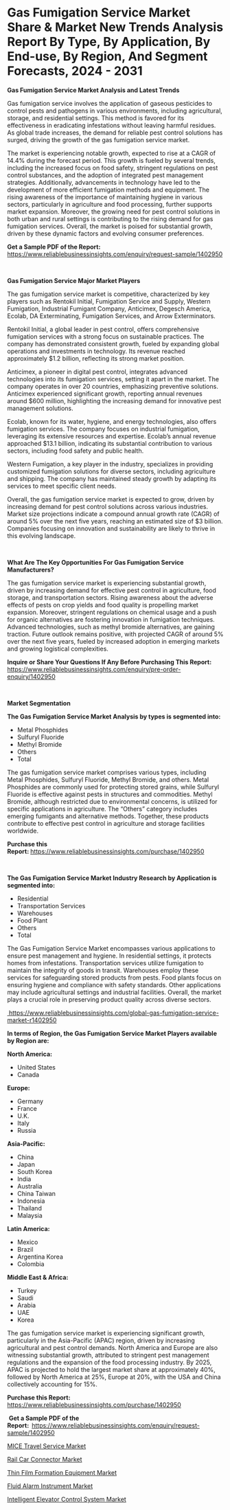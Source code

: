 <p><h1>Gas Fumigation Service Market Share & Market New Trends Analysis Report By Type, By Application, By End-use, By Region, And Segment Forecasts, 2024 - 2031</h1></p><p><strong>Gas Fumigation Service Market Analysis and Latest Trends</strong></p>
<p><p>Gas fumigation service involves the application of gaseous pesticides to control pests and pathogens in various environments, including agricultural, storage, and residential settings. This method is favored for its effectiveness in eradicating infestations without leaving harmful residues. As global trade increases, the demand for reliable pest control solutions has surged, driving the growth of the gas fumigation service market. </p><p>The market is experiencing notable growth, expected to rise at a CAGR of 14.4% during the forecast period. This growth is fueled by several trends, including the increased focus on food safety, stringent regulations on pest control substances, and the adoption of integrated pest management strategies. Additionally, advancements in technology have led to the development of more efficient fumigation methods and equipment. The rising awareness of the importance of maintaining hygiene in various sectors, particularly in agriculture and food processing, further supports market expansion. Moreover, the growing need for pest control solutions in both urban and rural settings is contributing to the rising demand for gas fumigation services. Overall, the market is poised for substantial growth, driven by these dynamic factors and evolving consumer preferences.</p></p>
<p><strong>Get a Sample PDF of the Report:&nbsp;</strong> <a href="https://www.reliablebusinessinsights.com/enquiry/request-sample/1402950?utm_campaign=1734&utm_medium=2&utm_source=Github&utm_content=ia&utm_term=23102024&utm_id=gas-fumigation-service">https://www.reliablebusinessinsights.com/enquiry/request-sample/1402950</a></p>
<p>&nbsp;</p>
<p><strong>Gas Fumigation Service Major Market Players</strong></p>
<p><p>The gas fumigation service market is competitive, characterized by key players such as Rentokil Initial, Fumigation Service and Supply, Western Fumigation, Industrial Fumigant Company, Anticimex, Degesch America, Ecolab, DA Exterminating, Fumigation Services, and Arrow Exterminators. </p><p>Rentokil Initial, a global leader in pest control, offers comprehensive fumigation services with a strong focus on sustainable practices. The company has demonstrated consistent growth, fueled by expanding global operations and investments in technology. Its revenue reached approximately $1.2 billion, reflecting its strong market position.</p><p>Anticimex, a pioneer in digital pest control, integrates advanced technologies into its fumigation services, setting it apart in the market. The company operates in over 20 countries, emphasizing preventive solutions. Anticimex experienced significant growth, reporting annual revenues around $600 million, highlighting the increasing demand for innovative pest management solutions.</p><p>Ecolab, known for its water, hygiene, and energy technologies, also offers fumigation services. The company focuses on industrial fumigation, leveraging its extensive resources and expertise. Ecolab’s annual revenue approached $13.1 billion, indicating its substantial contribution to various sectors, including food safety and public health.</p><p>Western Fumigation, a key player in the industry, specializes in providing customized fumigation solutions for diverse sectors, including agriculture and shipping. The company has maintained steady growth by adapting its services to meet specific client needs.</p><p>Overall, the gas fumigation service market is expected to grow, driven by increasing demand for pest control solutions across various industries. Market size projections indicate a compound annual growth rate (CAGR) of around 5% over the next five years, reaching an estimated size of $3 billion. Companies focusing on innovation and sustainability are likely to thrive in this evolving landscape.</p></p>
<p>&nbsp;</p>
<p><strong>What Are The Key Opportunities For Gas Fumigation Service Manufacturers?</strong></p>
<p><p>The gas fumigation service market is experiencing substantial growth, driven by increasing demand for effective pest control in agriculture, food storage, and transportation sectors. Rising awareness about the adverse effects of pests on crop yields and food quality is propelling market expansion. Moreover, stringent regulations on chemical usage and a push for organic alternatives are fostering innovation in fumigation techniques. Advanced technologies, such as methyl bromide alternatives, are gaining traction. Future outlook remains positive, with projected CAGR of around 5% over the next five years, fueled by increased adoption in emerging markets and growing logistical complexities.</p></p>
<p><strong>Inquire or Share Your Questions If Any Before Purchasing This Report:</strong> <a href="https://www.reliablebusinessinsights.com/enquiry/pre-order-enquiry/1402950?utm_campaign=1734&utm_medium=2&utm_source=Github&utm_content=ia&utm_term=23102024&utm_id=gas-fumigation-service">https://www.reliablebusinessinsights.com/enquiry/pre-order-enquiry/1402950</a></p>
<p>&nbsp;</p>
<p><strong>Market Segmentation</strong></p>
<p><strong>The Gas Fumigation Service Market Analysis by types is segmented into:</strong></p>
<p><ul><li>Metal Phosphides</li><li>Sulfuryl Fluoride</li><li>Methyl Bromide</li><li>Others</li><li>Total</li></ul></p>
<p><p>The gas fumigation service market comprises various types, including Metal Phosphides, Sulfuryl Fluoride, Methyl Bromide, and others. Metal Phosphides are commonly used for protecting stored grains, while Sulfuryl Fluoride is effective against pests in structures and commodities. Methyl Bromide, although restricted due to environmental concerns, is utilized for specific applications in agriculture. The “Others” category includes emerging fumigants and alternative methods. Together, these products contribute to effective pest control in agriculture and storage facilities worldwide.</p></p>
<p><strong>Purchase this Report:&nbsp;</strong><a href="https://www.reliablebusinessinsights.com/purchase/1402950?utm_campaign=1734&utm_medium=2&utm_source=Github&utm_content=ia&utm_term=23102024&utm_id=gas-fumigation-service">https://www.reliablebusinessinsights.com/purchase/1402950</a></p>
<p>&nbsp;</p>
<p><strong>The Gas Fumigation Service Market Industry Research by Application is segmented into:</strong></p>
<p><ul><li>Residential</li><li>Transportation Services</li><li>Warehouses</li><li>Food Plant</li><li>Others</li><li>Total</li></ul></p>
<p><p>The Gas Fumigation Service Market encompasses various applications to ensure pest management and hygiene. In residential settings, it protects homes from infestations. Transportation services utilize fumigation to maintain the integrity of goods in transit. Warehouses employ these services for safeguarding stored products from pests. Food plants focus on ensuring hygiene and compliance with safety standards. Other applications may include agricultural settings and industrial facilities. Overall, the market plays a crucial role in preserving product quality across diverse sectors.</p></p>
<p><a href="https://www.reliablebusinessinsights.com/global-gas-fumigation-service-market-r1402950?utm_campaign=1734&utm_medium=2&utm_source=Github&utm_content=ia&utm_term=23102024&utm_id=gas-fumigation-service">&nbsp;https://www.reliablebusinessinsights.com/global-gas-fumigation-service-market-r1402950</a></p>
<p><strong>In terms of Region, the Gas Fumigation Service Market Players available by Region are:</strong></p>
<p>
    <p> <strong> North America: </strong>
        <ul>
            <li>United States</li>
            <li>Canada</li>
        </ul>
        </p> 
    <p> <strong> Europe: </strong>
        <ul>
            <li>Germany</li>
            <li>France</li>
            <li>U.K.</li>
            <li>Italy</li>
            <li>Russia</li>
        </ul>
        </p> 
    <p> <strong> Asia-Pacific: </strong>
        <ul>
            <li>China</li>
            <li>Japan</li>
            <li>South Korea</li>
            <li>India</li>
            <li>Australia</li>
            <li>China Taiwan</li>
            <li>Indonesia</li>
            <li>Thailand</li>
            <li>Malaysia</li>
        </ul>
        </p> 
    <p> <strong> Latin America: </strong>
        <ul>
            <li>Mexico</li>
            <li>Brazil</li>
            <li>Argentina Korea</li>
            <li>Colombia</li>
        </ul>
        </p> 
    <p> <strong> Middle East & Africa: </strong>
        <ul>
            <li>Turkey</li>
            <li>Saudi</li>
            <li>Arabia</li>
            <li>UAE</li>
            <li>Korea</li>
        </ul>
    </p>
    </p>
<p><p>The gas fumigation service market is experiencing significant growth, particularly in the Asia-Pacific (APAC) region, driven by increasing agricultural and pest control demands. North America and Europe are also witnessing substantial growth, attributed to stringent pest management regulations and the expansion of the food processing industry. By 2025, APAC is projected to hold the largest market share at approximately 40%, followed by North America at 25%, Europe at 20%, with the USA and China collectively accounting for 15%.</p></p>
<p><strong>Purchase this Report: </strong><a href="https://www.reliablebusinessinsights.com/purchase/1402950?utm_campaign=1734&utm_medium=2&utm_source=Github&utm_content=ia&utm_term=23102024&utm_id=gas-fumigation-service">https://www.reliablebusinessinsights.com/purchase/1402950</a></p>
<p>&nbsp;<strong>Get a Sample PDF of the Report:&nbsp;&nbsp;</strong><a href="https://www.reliablebusinessinsights.com/enquiry/request-sample/1402950?utm_campaign=1734&utm_medium=2&utm_source=Github&utm_content=ia&utm_term=23102024&utm_id=gas-fumigation-service">https://www.reliablebusinessinsights.com/enquiry/request-sample/1402950</a></p>
<p><strong></strong></p>
<p><p><a href="https://www.linkedin.com/pulse/emerging-opportunities-challenges-global-mice-travel-service-qa2df?utm_campaign=1734&utm_medium=2&utm_source=Github&utm_content=ia&utm_term=23102024&utm_id=gas-fumigation-service">MICE Travel Service Market</a></p><p><a href="https://www.linkedin.com/pulse/rail-car-connector-market-size-share-competitive-landscape-egsle?utm_campaign=1734&utm_medium=2&utm_source=Github&utm_content=ia&utm_term=23102024&utm_id=gas-fumigation-service">Rail Car Connector Market</a></p><p><a href="https://www.linkedin.com/pulse/comprehensive-thin-film-formation-equipment-market-report-regional-ftb1e?utm_campaign=1734&utm_medium=2&utm_source=Github&utm_content=ia&utm_term=23102024&utm_id=gas-fumigation-service">Thin Film Formation Equipment Market</a></p><p><a href="https://www.linkedin.com/pulse/investment-opportunities-fluid-alarm-instrument-sector-risk-zzzfe?utm_campaign=1734&utm_medium=2&utm_source=Github&utm_content=ia&utm_term=23102024&utm_id=gas-fumigation-service">Fluid Alarm Instrument Market</a></p><p><a href="https://www.linkedin.com/pulse/global-intelligent-elevator-control-system-market-pulse-trends-kxyaf?utm_campaign=1734&utm_medium=2&utm_source=Github&utm_content=ia&utm_term=23102024&utm_id=gas-fumigation-service">Intelligent Elevator Control System Market</a></p></p>